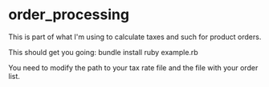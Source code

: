 # order_processing

This is part of what I'm using to calculate taxes and such for product orders.

This should get you going:
bundle install
ruby example.rb

You need to modify the path to your tax rate file and the file with your order list.
